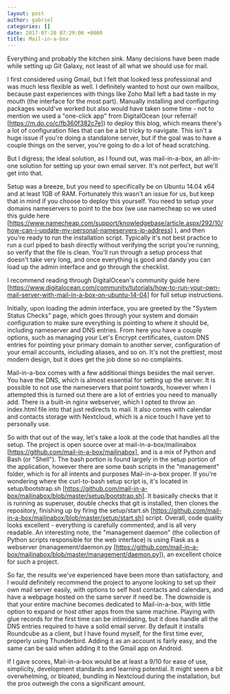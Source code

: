 ```yaml
---
layout: post
author: gabriel
categories: []
date: 2017-07-20 07:29:00 +0000
title: Mail-in-a-box
---
```


Everything and probably the kitchen sink.
Many decisions have been made while setting up Git Galaxy, not least of all what
we should use for mail.

I first considered using Gmail, but I felt that looked less professional and was
much less flexible as well. I definitely wanted to host our own mailbox, because
past experiences with things like Zoho Mail left a bad taste in my mouth (the
interface for the most part). Manually installing and configuring packages
would've worked but also would have taken some time - not to mention we used a
"one-click app" from DigitalOcean (our referral!
[https://m.do.co/c/fb360f382c7e]) to deploy this blog, which means there's a lot
of configuration files that can be a bit tricky to navigate. This isn't a huge
issue if you're doing a standalone server, but if the goal was to have a couple
things on the server, you're going to do a lot of head scratching.

But I digress; the ideal solution, as I found out, was mail-in-a-box, an
all-in-one solution for setting up your own email server. It's not perfect, but
we'll get into that.



Setup was a breeze, but you need to specifically be on Ubuntu 14.04 x64 and at
least 1GB of RAM. Fortunately this wasn't an issue for us, but keep that in mind
if you choose to deploy this yourself. You need to setup your domains
nameservers to point to the box (we use namecheap so we used this guide here
[https://www.namecheap.com/support/knowledgebase/article.aspx/292/10/how-can-i-update-my-personal-nameservers-ip-address]
), and then you're ready to run the installation script. Typically it's not best
practice to run a curl piped to bash directly without verifying the script
you're running, so verify that the file is clean. You'll run through a setup
process that doesn't take very long, and once everything is good and dandy you
can load up the admin interface and go through the checklist.

I recommend reading through DigitalOcean's community guide here
[https://www.digitalocean.com/community/tutorials/how-to-run-your-own-mail-server-with-mail-in-a-box-on-ubuntu-14-04] 
 for full setup instructions.

Initially, upon loading the admin interface, you are greeted by the "System
Status Checks" page, which goes through your system and domain configuration to
make sure everything is pointing to where it should be, including nameserver and
DNS entries. From here you have a couple options, such as managing your Let's
Encrypt certificates, custom DNS entries for pointing your primary domain to
another server, configuration of your email accounts, including aliases, and so
on. It's not the prettiest, most modern design, but it does get the job done so
no complaints.

Mail-in-a-box comes with a few additional things besides the mail server. You
have the DNS, which is almost essential for setting up the server. It is
possible to not use the nameservers that point towards, however when I attempted
this is turned out there are a lot  of entries you need to manually add. There
is a built-in nginx webserver, which I opted to throw an index.html file into
that just redirects to mail. It also comes with calendar and contacts storage
with Nextcloud, which is a nice touch I have yet to personally use.

So with that out of the way, let's take a look at the code that handles all the
setup. The project is open source over at mail-in-a-box/mailinabox
[https://github.com/mail-in-a-box/mailinabox], and is a mix of Python and Bash
(or "Shell"). The bash portion is found largely in the setup portion of the
application, however there are some bash scripts in the "management" folder,
which is for all intents and purposes Mail-in-a-box proper. If you're wondering
where the curl-to-bash setup script is, it's located in setup/bootstrap.sh
[https://github.com/mail-in-a-box/mailinabox/blob/master/setup/bootstrap.sh]. It
basically checks that it is running as superuser, double checks that git is
installed, then clones the repository, finishing up by firing the setup/start.sh
[https://github.com/mail-in-a-box/mailinabox/blob/master/setup/start.sh] 
script. Overall, code quality looks excellent - everything is carefully
commented, and is all very readable. An interesting note, the "management
daemon" (the collection of Python scripts responsible for the web interface) is
using Flask as a webserver (management/daemon.py
[https://github.com/mail-in-a-box/mailinabox/blob/master/management/daemon.py]),
an excellent choice for such a project.

So far, the results we've experienced have been more than satisfactory, and I
would definitely recommend the project to anyone looking to set up their own
mail server easily, with options to self host contacts and calendars, and have a
webpage hosted on the same server if need be. The downside is that your entire
machine becomes dedicated to Mail-in-a-box, with little option to expand or host
other apps from the same machine. Playing with glue records for the first time
can be intimidating, but it does handle all the DNS entries required to have a
solid email server. By default it installs Roundcube as a client, but I have
found myself, for the first time ever, properly using Thunderbird. Adding it as
an account is fairly easy, and the same can be said when adding it to the Gmail
app on Android.

If I gave scores, Mail-in-a-box would be at least a 9/10 for ease of use,
simplicity, development standards and learning potential. It might seem a bit
overwhelming, or bloated, bundling in Nextcloud during the installation, but the
pros outweigh the cons a significant amount.
